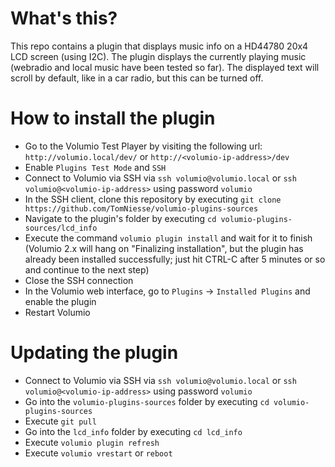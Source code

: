 # What's this?

This repo contains a plugin that displays music info on a HD44780 20x4 LCD screen (using I2C).
The plugin displays the currently playing music (webradio and local music have been tested so far).
The displayed text will scroll by default, like in a car radio, but this can be turned off.

# How to install the plugin

- Go to the Volumio Test Player by visiting the following url: `http://volumio.local/dev/` or `http://<volumio-ip-address>/dev`
- Enable `Plugins Test Mode` and `SSH`
- Connect to Volumio via SSH via `ssh volumio@volumio.local` or `ssh volumio@<volumio-ip-address>` using password `volumio`
- In the SSH client, clone this repository by executing `git clone https://github.com/TomNiesse/volumio-plugins-sources`
- Navigate to the plugin's folder by executing `cd volumio-plugins-sources/lcd_info`
- Execute the command `volumio plugin install` and wait for it to finish
  (Volumio 2.x will hang on "Finalizing installation", but the plugin has already been installed successfully; just hit CTRL-C after 5 minutes or so and continue to the next step)
- Close the SSH connection
- In the Volumio web interface, go to `Plugins` -> `Installed Plugins` and enable the plugin
- Restart Volumio

# Updating the plugin

- Connect to Volumio via SSH via `ssh volumio@volumio.local` or `ssh volumio@<volumio-ip-address>` using password `volumio`
- Go into the `volumio-plugins-sources` folder by executing `cd volumio-plugins-sources`
- Execute `git pull`
- Go into the `lcd_info` folder by executing `cd lcd_info`
- Execute `volumio plugin refresh`
- Execute `volumio vrestart` or `reboot`
